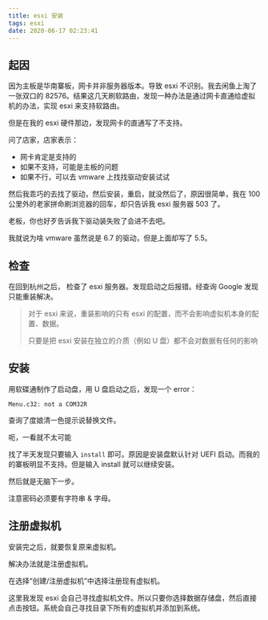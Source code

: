 ```yaml
---
title: esxi 安装
tags: esxi
date: 2020-06-17 02:23:41
---
```




## 起因

因为主板是华南寨板，网卡并非服务器版本。导致 esxi 不识别。我去闲鱼上淘了一张双口的 82576。结果这几天刷软路由，发现一种办法是通过网卡直通给虚拟机的办法，实现 esxi 来支持软路由。

但是在我的 esxi 硬件那边，发现网卡的直通写了不支持。

问了店家，店家表示：

- 网卡肯定是支持的
- 如果不支持，可能是主板的问题
- 如果不行，可以去 vmware 上找找驱动安装试试



然后我乖巧的去找了驱动，然后安装，重启，就没然后了，原因很简单，我在 100 公里外的老家拼命刷浏览器的回车，却只告诉我 esxi 服务器 503 了。



老板，你也好歹告诉我下驱动装失败了会进不去吧。

我就说为啥 vmware 虽然说是 6.7 的驱动，但是上面却写了 5.5。



## 检查

在回到杭州之后， 检查了 esxi 服务器。发现启动之后报错。经查询 Google 发现只能重装解决。



> 对于 esxi 来说，重装影响的只有 esxi 的配置，而不会影响虚拟机本身的配置、数据。
>
> 只要是把 esxi 安装在独立的介质（例如 U 盘）都不会对数据有任何的影响





## 安装

用软碟通制作了启动盘，用 U 盘启动之后，发现一个 error：

```
Menu.c32: not a COM32R
```

查询了度娘清一色提示说替换文件。

呃，一看就不太可能



找了半天发现只要输入 `install` 即可。原因是安装盘默认针对 UEFI 启动。而我的的寨板明显不支持。但是输入 install 就可以继续安装。

然后就是无脑下一步。

注意密码必须要有字符串 & 字母。



## 注册虚拟机

安装完之后，就要恢复原来虚拟机。

解决办法就是注册虚拟机。

在选择“创建/注册虚拟机”中选择注册现有虚拟机。

这里我发现 esxi 会自己寻找虚拟机文件。所以只要你选择数据存储盘，然后直接点击按钮。系统会自己寻找目录下所有的虚拟机并添加到系统。

